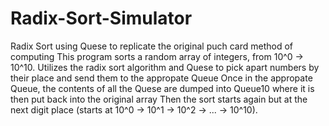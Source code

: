 # Radix-Sort-Simulator
Radix Sort using Quese to replicate the original puch card method of computing
This program sorts a random array of integers, from 10^0 -> 10^10.
Utilizes the radix sort algorithm and Quese to pick apart numbers by their place and send them to the appropate Queue
Once in the appropate Queue, the contents of all the Quese are dumped into Queue10 where it is then put back into the original array
Then the sort starts again but at the next digit place (starts at 10^0 -> 10^1 -> 10^2 -> ... -> 10^10).
